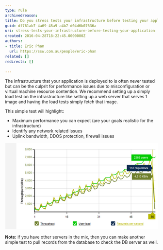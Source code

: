 ```yaml
---
type: rule
archivedreason: 
title: Do you stress tests your infrastructure before testing your application?
guid: df761ab7-4a69-48a9-a4b7-d04d6b07636a
uri: stress-tests-your-infrastructure-before-testing-your-application
created: 2016-04-28T18:22:45.0000000Z
authors:
- title: Eric Phan
  url: https://ssw.com.au/people/eric-phan
related: []
redirects: []

---
```


The infrastructure that your application is deployed to is often never tested but can be the culprit for performance issues due to misconfiguration or virtual machine resource contention. We recommend setting up a simply load test on the infrastructure like setting up a web server that serves 1 image and having the load tests simply fetch that image.

This simple test will highlight:

<!--endintro-->

* Maximum performance you can expect (are your goals realistic for the infrastructure)
* Identify any network related issues
* Uplink bandwidth, DDOS protection, firewall issues


![Figure: Work out the maximum performance of the infrastructure before starting](infratests.jpg)  

**Note:** if you have other servers in the mix, then you can make another simple test to pull records from the database to check the DB server as well.
